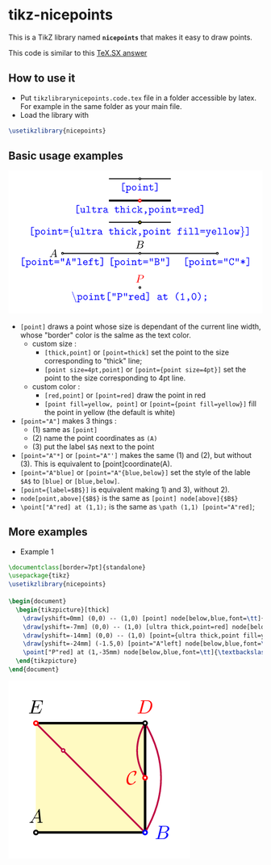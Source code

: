 # tikz-nicepoints
This is a TikZ library named **`nicepoints`** that makes it easy to draw points.

This code is similar to this [TeX.SX answer](http://tex.stackexchange.com/a/220760)  

## How to use it
* Put `tikzlibrarynicepoints.code.tex` file in a folder accessible by latex. 
  For example in the same folder as your main file.
* Load the library with 
```latex
\usetikzlibrary{nicepoints}
```

## Basic usage examples
![example basic usage](https://raw.githubusercontent.com/kpym/tikz-nicepoints/master/examples/nicepoints-example-basic.png)

* `[point]` draws a point whose size is dependant of the current line width, whose "border" color is the salme as the text color.
   - custom size :
        * `[thick,point]` or `[point=thick]` set the point to the size corresponding to "thick" line;
        * `[point size=4pt,point]` or `[point={point size=4pt}]` set the point to the size corresponding to 4pt line.
   - custom color :
        * `[red,point]` or `[point=red]` draw the point in red
        * `[point fill=yellow, point]` or `[point={point fill=yellow}]` fill the point in yellow (the default is white)
* `[point="A"]` makes 3 things :
  * (1) same as `[point]`
  * (2) name the point coordinates as `(A)`
  * (3) put the label `$A$` next to the point
* `[point="A"*]` or `[point="A"']` makes the same (1) and (2), but without (3). This is equivalent to [point]coordinate(A).
* `[point="A"blue]` or `[point="A"{blue,below}]` set the style of the lable `$A$` to `[blue]` or `[blue,below]`.
* `[point={label=$B$}]` is equivalent making 1) and 3), without 2).
* `node[point,above]{$B$}` is the same as `[point] node[above]{$B$}`
* `\point["A"red] at (1,1);` is the same as `\path (1,1) [point="A"red]`;


## More examples

* Example 1 
```latex
\documentclass[border=7pt]{standalone}
\usepackage{tikz}
\usetikzlibrary{nicepoints}

\begin{document}
  \begin{tikzpicture}[thick]
    \draw[yshift=0mm] (0,0) -- (1,0) [point] node[below,blue,font=\tt]{[point]} -- (2,0);
    \draw[yshift=-7mm] (0,0) -- (1,0) [ultra thick,point=red] node[below,blue,font=\tt]{[ultra thick,point=red]} -- (2,0);
    \draw[yshift=-14mm] (0,0) -- (1,0) [point={ultra thick,point fill=yellow}] node[below,blue,font=\tt]{[point=\{ultra thick,point fill=yellow\}]} -- (2,0);
    \draw[yshift=-24mm] (-1.5,0) [point="A"left] node[below,blue,font=\tt]{[point="A"left]} -- (1,0) [point="B"] node[below,blue,font=\tt]{[point="B"]} -- (3.5,0) [point="C"*] node[below,blue,font=\tt]{[point="C"*]};
    \point["P"red] at (1,-35mm) node[below,blue,font=\tt]{\textbackslash point["P"red] at (1,0);};
  \end{tikzpicture}
\end{document}
```
![example 1](https://raw.githubusercontent.com/kpym/tikz-nicepoints/master/examples/nicepoints-example1.png)
